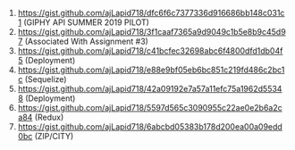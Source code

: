 1) https://gist.github.com/ajLapid718/dfc6f6c7377336d916686bb148c031c1 (GIPHY API SUMMER 2019 PILOT)
2) https://gist.github.com/ajLapid718/3f1caaf7365a9d9049c1b5e8b9c45d97 (Associated With Assignment #3)
3) https://gist.github.com/ajLapid718/c41bcfec32698abc6f4800dfd1db04f5 (Deployment)
4) https://gist.github.com/ajLapid718/e88e9bf05eb6bc851c219fd486c2bc1c (Sequelize)
5) https://gist.github.com/ajLapid718/42a09192e7a57a11efc75a1962d55348 (Deployment)
6) https://gist.github.com/ajLapid718/5597d565c3090955c22ae0e2b6a2ca84 (Redux)
7) https://gist.github.com/ajLapid718/6abcbd05383b178d200ea00a09edd0bc (ZIP/CITY)
